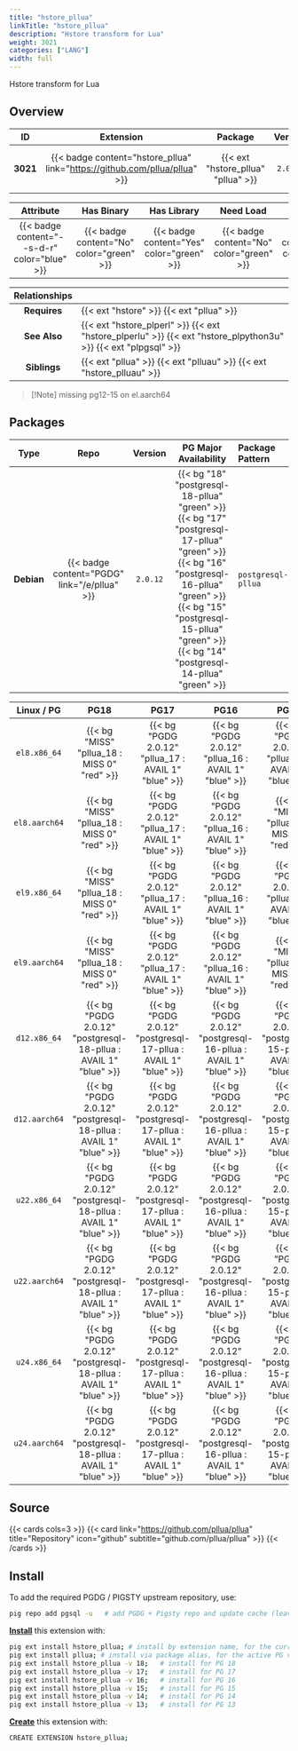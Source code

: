 ```yaml
---
title: "hstore_pllua"
linkTitle: "hstore_pllua"
description: "Hstore transform for Lua"
weight: 3021
categories: ["LANG"]
width: full
---
```


Hstore transform for Lua


## Overview

|    ID    | Extension |  Package   | Version |        Category        |           License            |       Language       |
|:--------:|:---------:|:----------:|:-------:|:----------------------:|:----------------------------:|:--------------------:|
| **3021** | {{< badge content="hstore_pllua" link="https://github.com/pllua/pllua" >}} | {{< ext "hstore_pllua" "pllua" >}} | `2.0.12` | {{< category "LANG" >}} | {{< license "MIT" >}} | {{< language "C" >}} |


|  Attribute | Has Binary | Has Library | Need Load | Has DDL | Relocatable | Trusted |
|:----------:|:----------:|:-----------:|:---------:|:-------:|:-----------:|:-------:|
| {{< badge content="--s-d-r" color="blue" >}} | {{< badge content="No" color="green" >}} | {{< badge content="Yes" color="green" >}} | {{< badge content="No" color="green" >}} | {{< badge content="Yes" color="green" >}} | {{< badge content="yes" color="green" >}} | {{< badge content="no" color="red" >}} |


| **Relationships** |   |
|:-----------------:|:----|
|   **Requires**    | {{< ext "hstore" >}} {{< ext "pllua" >}} |
|   **See Also**    | {{< ext "hstore_plperl" >}} {{< ext "hstore_plperlu" >}} {{< ext "hstore_plpython3u" >}} {{< ext "plpgsql" >}} |
|    **Siblings**   | {{< ext "pllua" >}} {{< ext "plluau" >}} {{< ext "hstore_plluau" >}} |

> [!Note] missing pg12-15 on el.aarch64


## Packages

| Type | Repo | Version | PG Major Availability | Package Pattern | Dependencies |
|:----:|:----:|:-------:|:---------------------:|:----------------|:------------:|
| **Debian** | {{< badge content="PGDG" link="/e/pllua" >}} | `2.0.12` | {{< bg "18" "postgresql-18-pllua" "green" >}} {{< bg "17" "postgresql-17-pllua" "green" >}} {{< bg "16" "postgresql-16-pllua" "green" >}} {{< bg "15" "postgresql-15-pllua" "green" >}} {{< bg "14" "postgresql-14-pllua" "green" >}} | `postgresql-$v-pllua` | - |


| **Linux** / **PG** |                  **PG18**                   |                  **PG17**                   |                  **PG16**                   |                  **PG15**                   |                  **PG14**                   |
|:------------------:|:-------------------------------------------:|:-------------------------------------------:|:-------------------------------------------:|:-------------------------------------------:|:-------------------------------------------:|
|    `el8.x86_64`    |      {{< bg "MISS" "pllua_18 : MISS 0" "red" >}}      | {{< bg "PGDG 2.0.12" "pllua_17 : AVAIL 1" "blue" >}} | {{< bg "PGDG 2.0.12" "pllua_16 : AVAIL 1" "blue" >}} | {{< bg "PGDG 2.0.11" "pllua_15 : AVAIL 2" "blue" >}} | {{< bg "PGDG 2.0.11" "pllua_14 : AVAIL 2" "blue" >}} |
|    `el8.aarch64`    |      {{< bg "MISS" "pllua_18 : MISS 0" "red" >}}      | {{< bg "PGDG 2.0.12" "pllua_17 : AVAIL 1" "blue" >}} | {{< bg "PGDG 2.0.12" "pllua_16 : AVAIL 1" "blue" >}} |      {{< bg "MISS" "pllua_15 : MISS 0" "red" >}}      |      {{< bg "MISS" "pllua_14 : MISS 0" "red" >}}      |
|    `el9.x86_64`    |      {{< bg "MISS" "pllua_18 : MISS 0" "red" >}}      | {{< bg "PGDG 2.0.12" "pllua_17 : AVAIL 1" "blue" >}} | {{< bg "PGDG 2.0.12" "pllua_16 : AVAIL 1" "blue" >}} | {{< bg "PGDG 2.0.11" "pllua_15 : AVAIL 2" "blue" >}} | {{< bg "PGDG 2.0.11" "pllua_14 : AVAIL 1" "blue" >}} |
|    `el9.aarch64`    |      {{< bg "MISS" "pllua_18 : MISS 0" "red" >}}      | {{< bg "PGDG 2.0.12" "pllua_17 : AVAIL 1" "blue" >}} | {{< bg "PGDG 2.0.12" "pllua_16 : AVAIL 1" "blue" >}} |      {{< bg "MISS" "pllua_15 : MISS 0" "red" >}}      |      {{< bg "MISS" "pllua_14 : MISS 0" "red" >}}      |
|    `d12.x86_64`    | {{< bg "PGDG 2.0.12" "postgresql-18-pllua : AVAIL 1" "blue" >}} | {{< bg "PGDG 2.0.12" "postgresql-17-pllua : AVAIL 1" "blue" >}} | {{< bg "PGDG 2.0.12" "postgresql-16-pllua : AVAIL 1" "blue" >}} | {{< bg "PGDG 2.0.12" "postgresql-15-pllua : AVAIL 1" "blue" >}} | {{< bg "PGDG 2.0.12" "postgresql-14-pllua : AVAIL 1" "blue" >}} |
|    `d12.aarch64`    | {{< bg "PGDG 2.0.12" "postgresql-18-pllua : AVAIL 1" "blue" >}} | {{< bg "PGDG 2.0.12" "postgresql-17-pllua : AVAIL 1" "blue" >}} | {{< bg "PGDG 2.0.12" "postgresql-16-pllua : AVAIL 1" "blue" >}} | {{< bg "PGDG 2.0.12" "postgresql-15-pllua : AVAIL 1" "blue" >}} | {{< bg "PGDG 2.0.12" "postgresql-14-pllua : AVAIL 1" "blue" >}} |
|    `u22.x86_64`    | {{< bg "PGDG 2.0.12" "postgresql-18-pllua : AVAIL 1" "blue" >}} | {{< bg "PGDG 2.0.12" "postgresql-17-pllua : AVAIL 1" "blue" >}} | {{< bg "PGDG 2.0.12" "postgresql-16-pllua : AVAIL 1" "blue" >}} | {{< bg "PGDG 2.0.12" "postgresql-15-pllua : AVAIL 1" "blue" >}} | {{< bg "PGDG 2.0.12" "postgresql-14-pllua : AVAIL 1" "blue" >}} |
|    `u22.aarch64`    | {{< bg "PGDG 2.0.12" "postgresql-18-pllua : AVAIL 1" "blue" >}} | {{< bg "PGDG 2.0.12" "postgresql-17-pllua : AVAIL 1" "blue" >}} | {{< bg "PGDG 2.0.12" "postgresql-16-pllua : AVAIL 1" "blue" >}} | {{< bg "PGDG 2.0.12" "postgresql-15-pllua : AVAIL 1" "blue" >}} | {{< bg "PGDG 2.0.12" "postgresql-14-pllua : AVAIL 1" "blue" >}} |
|    `u24.x86_64`    | {{< bg "PGDG 2.0.12" "postgresql-18-pllua : AVAIL 1" "blue" >}} | {{< bg "PGDG 2.0.12" "postgresql-17-pllua : AVAIL 1" "blue" >}} | {{< bg "PGDG 2.0.12" "postgresql-16-pllua : AVAIL 1" "blue" >}} | {{< bg "PGDG 2.0.12" "postgresql-15-pllua : AVAIL 1" "blue" >}} | {{< bg "PGDG 2.0.12" "postgresql-14-pllua : AVAIL 1" "blue" >}} |
|    `u24.aarch64`    | {{< bg "PGDG 2.0.12" "postgresql-18-pllua : AVAIL 1" "blue" >}} | {{< bg "PGDG 2.0.12" "postgresql-17-pllua : AVAIL 1" "blue" >}} | {{< bg "PGDG 2.0.12" "postgresql-16-pllua : AVAIL 1" "blue" >}} | {{< bg "PGDG 2.0.12" "postgresql-15-pllua : AVAIL 1" "blue" >}} | {{< bg "PGDG 2.0.12" "postgresql-14-pllua : AVAIL 1" "blue" >}} |


## Source

{{< cards cols=3 >}}
{{< card link="https://github.com/pllua/pllua" title="Repository" icon="github" subtitle="github.com/pllua/pllua" >}}
{{< /cards >}}


## Install

To add the required PGDG / PIGSTY upstream repository, use:

```bash
pig repo add pgsql -u   # add PGDG + Pigsty repo and update cache (leave existing repos)
```

[**Install**](https://ext.pgsty.com/usage/install) this extension with:

```bash
pig ext install hstore_pllua; # install by extension name, for the current active PG version
pig ext install pllua; # install via package alias, for the active PG version
pig ext install hstore_pllua -v 18;   # install for PG 18
pig ext install hstore_pllua -v 17;   # install for PG 17
pig ext install hstore_pllua -v 16;   # install for PG 16
pig ext install hstore_pllua -v 15;   # install for PG 15
pig ext install hstore_pllua -v 14;   # install for PG 14
pig ext install hstore_pllua -v 13;   # install for PG 13

```

[**Create**](https://ext.pgsty.com/usage/create) this extension with:

```bash
CREATE EXTENSION hstore_pllua;
```

